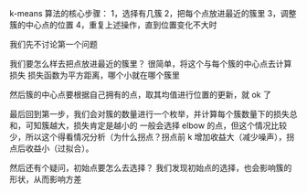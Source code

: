 k-means 算法的核心步骤：
1，选择有几簇
2，把每个点放进最近的簇里
3，调整簇的中心点的位置
4，重复上述操作，直到位置变化不大时

我们先不讨论第一个问题

我们要怎么样去把点放进最近的簇里？
很简单，将这个与每个簇的中心点去计算损失
损失函数为平方距离，哪个小就在哪个簇里

然后簇的中心点要根据自己拥有的点，取其均值进行位置的更新，就 ok 了

最后回到第一步，我们会对簇的数量进行一个枚举，并计算每个簇数量下的损失总和，可知簇越大，损失肯定是越小的
一般会选择 elbow 的点，但这个情况比较少，所以这个得看情况分析（为什么拐点？拐点前 k 增加收益大（减少噪声），拐点后收益小（过拟合）。

然后还有个疑问，初始点要怎么去选择？
我们发现初始点的选择，也会影响簇的形状，从而影响方差
